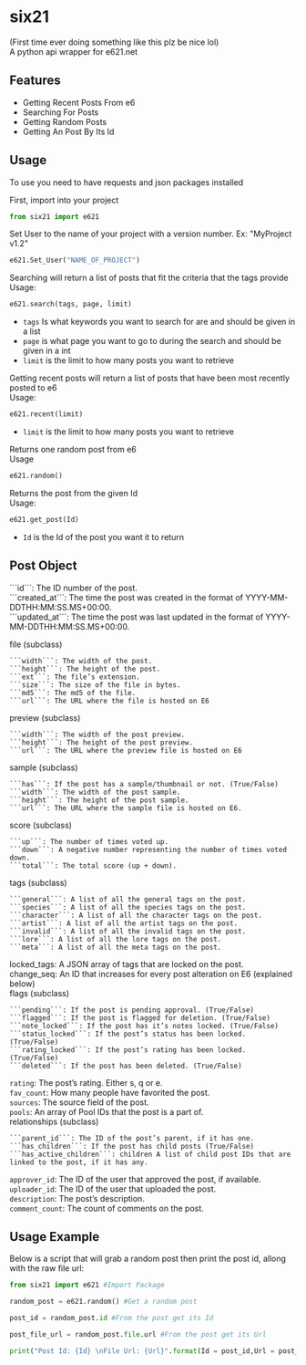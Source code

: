 
# six21

(First time ever doing something like this plz be nice lol)  <br />
A python api wrapper for e621.net




## Features

- Getting Recent Posts From e6
- Searching For Posts
- Getting Random Posts
- Getting An Post By Its Id


## Usage 
To use you need to have requests and json packages installed

First, import into your project
```python
from six21 import e621
```

Set User to the name of your project with a version number. Ex: "MyProject v1.2"
```python
e621.Set_User("NAME_OF_PROJECT")
```
<Searching>

Searching will return a list of posts that fit the criteria that the tags provide  
Usage:
```python
e621.search(tags, page, limit)
```
- ```tags``` Is what keywords you want to search for are and should be given in a list  
- ```page``` is what page you want to go to during the search and should be given in a int  
- ```limit``` is the limit to how many posts you want to retrieve  


<Recent Posts>

Getting recent posts will return a list of posts that have been most recently posted to e6  
Usage:
```python
e621.recent(limit)
```
- ```limit``` is the limit to how many posts you want to retrieve  

<Random>

Returns one random post from e6  
Usage
```python
e621.random()
```
<Get Post>

Returns the post from the given Id  
Usage:
```python
e621.get_post(Id)
```
- ```Id``` is the Id of the post you want it to return



## Post Object

<A single post object is as follows>  
```id```: The ID number of the post.  <br />
```created_at```: The time the post was created in the format of YYYY-MM-DDTHH:MM:SS.MS+00:00.  <br />
```updated_at```: The time the post was last updated in the format of YYYY-MM-DDTHH:MM:SS.MS+00:00.  <br />

file (subclass)

    ```width```: The width of the post.
    ```height```: The height of the post.
    ```ext```: The file’s extension.
    ```size```: The size of the file in bytes.
    ```md5```: The md5 of the file.
    ```url```: The URL where the file is hosted on E6

preview (subclass)

    ```width```: The width of the post preview.
    ```height```: The height of the post preview.
    ```url```: The URL where the preview file is hosted on E6

sample (subclass)

    ```has```: If the post has a sample/thumbnail or not. (True/False)
    ```width```: The width of the post sample.
    ```height```: The height of the post sample.
    ```url```: The URL where the sample file is hosted on E6.

score (subclass)

    ```up```: The number of times voted up.
    ```down```: A negative number representing the number of times voted down.
    ```total```: The total score (up + down).

tags (subclass)

    ```general```: A list of all the general tags on the post.
    ```species```: A list of all the species tags on the post.
    ```character```: A list of all the character tags on the post.
    ```artist```: A list of all the artist tags on the post.
    ```invalid```: A list of all the invalid tags on the post.
    ```lore```: A list of all the lore tags on the post.
    ```meta```: A list of all the meta tags on the post.

locked_tags: A JSON array of tags that are locked on the post.  <br />
change_seq: An ID that increases for every post alteration on E6 (explained below)  <br />
flags (subclass)

    ```pending```: If the post is pending approval. (True/False)
    ```flagged```: If the post is flagged for deletion. (True/False)
    ```note_locked```: If the post has it’s notes locked. (True/False)
    ```status_locked```: If the post’s status has been locked. (True/False)
    ```rating_locked```: If the post’s rating has been locked. (True/False)
    ```deleted```: If the post has been deleted. (True/False)

```rating```: The post’s rating. Either s, q or e.  <br />
```fav_count```: How many people have favorited the post.  <br />
```sources```: The source field of the post.  <br />
```pools```: An array of Pool IDs that the post is a part of.  <br />
relationships (subclass) 

    ```parent_id```: The ID of the post’s parent, if it has one.
    ```has_children```: If the post has child posts (True/False)
    ```has_active_children```: children A list of child post IDs that are linked to the post, if it has any.

```approver_id```: The ID of the user that approved the post, if available.  <br />
```uploader_id```: The ID of the user that uploaded the post.  <br />
```description```: The post’s description.  <br />
```comment_count```: The count of comments on the post.  <br />
## Usage Example

Below is a script that will grab a random post then print the post id, allong with the raw file url:
```python
from six21 import e621 #Import Package

random_post = e621.random() #Get a random post

post_id = random_post.id #From the post get its Id

post_file_url = random_post.file.url #From the post get its Url

print("Post Id: {Id} \nFile Url: {Url}".format(Id = post_id,Url = post_file_url )) #Print Id and Url
```
